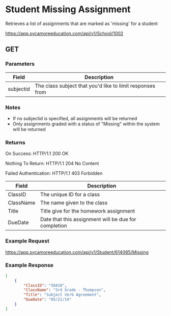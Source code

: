 # Student Missing Assignment

Retrieves a list of  assignments that are marked as 'missing' for a student

https://app.sycamoreeducation.com/api/v1/School/1002

## GET

### Parameters

| Field | Description |
|-------|-------------|
| subjectid | The class subject that you'd like to limit responses from |

### Notes
- If no subjectid is specified, all assignments will be returned
- Only assignments graded with a status of "Missing" within the system will be returned

### Returns

On Success: HTTP/1.1 200 OK

Nothing To Return: HTTP/1.1 204 No Content

Failed Authentication:  HTTP/1.1 403 Forbidden

| Field      | Description |
|------------|-------------|
| ClassID 	|The unique ID for a class |
| ClassName | 	The name given to the class |
| Title |	Title give for the homework assignment |
| DueDate | 	Date that this assignment will be due for completion |

### Example Request

https://app.sycamoreeducation.com/api/v1/Student/614085/Missing

### Example Response
```json
[
    {
        "ClassID": "58418",
        "ClassName": "3rd Grade - Thompson",
        "Title": "Subject Verb Agreement",
        "DueDate": "05/21/14"
    }
]
```